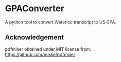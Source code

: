 GPAConverter
========
A python tool to convert Waterloo transcript to US GPA.


Acknowledgement
--------
pdfminer obtained under MIT license from: https://github.com/euske/pdfminer